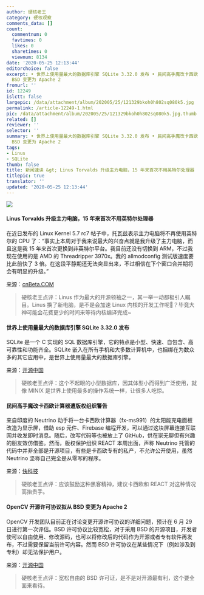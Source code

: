 ```yaml
---
author: 硬核老王
category: 硬核观察
comments_data: []
count:
  commentnum: 0
  favtimes: 0
  likes: 0
  sharetimes: 0
  viewnum: 8134
date: '2020-05-25 12:13:44'
editorchoice: false
excerpt: • 世界上使用量最大的数据库引擎 SQLite 3.32.0 发布 • 民间高手魔改卡西欧计算器遭版权组织警告 • OpenCV 开源许可协议拟从
  BSD 变更为 Apache 2
fromurl: ''
id: 12249
islctt: false
largepic: /data/attachment/album/202005/25/121329bkoh0h802sq080k5.jpg
permalink: /article-12249-1.html
pic: /data/attachment/album/202005/25/121329bkoh0h802sq080k5.jpg.thumb.jpg
related: []
reviewer: ''
selector: ''
summary: • 世界上使用量最大的数据库引擎 SQLite 3.32.0 发布 • 民间高手魔改卡西欧计算器遭版权组织警告 • OpenCV 开源许可协议拟从
  BSD 变更为 Apache 2
tags:
- Linus
- SQLite
thumb: false
title: 新闻速读 &gt; Linus Torvalds 升级主力电脑，15 年来首次不用英特尔处理器
titlepic: true
translator: ''
updated: '2020-05-25 12:13:44'
---
```


![](/data/attachment/album/202005/25/121329bkoh0h802sq080k5.jpg)


#### Linus Torvalds 升级主力电脑，15 年来首次不用英特尔处理器


在近日发布的 Linux Kernel 5.7 rc7 帖子中，托瓦兹表示主力电脑将不再使用英特尔的 CPU 了：“事实上本周对于我来说最大的兴奋点就是我升级了主力电脑，而且这是我 15 年来首次更换到非英特尔平台。我目前还没有切换到 ARM，不过我现在使用的是 AMD 的 Threadripper 3970x。我的 allmodconfig 测试版速度要比此前快了 3 倍。在这段平静期还无法突显出来，不过相信在下个窗口合并期将会有明显的升级。”


来源：[cnBeta.COM](https://www.cnbeta.com/articles/tech/982945.htm)



> 
> 硬核老王点评：Linus 作为最大的开源领袖之一，其一举一动都极引人瞩目。Linus 换了新电脑，是不是会加速 Linux 内核的开发工作呢？毕竟大神可能会花费更少的时间来等待内核编译完成~
> 
> 
> 


#### 世界上使用量最大的数据库引擎 SQLite 3.32.0 发布


SQLite 是一个 C 实现的 SQL 数据库引擎，它的特点是小型、快速、自包含、高可靠性和功能齐全。SQLite 嵌入在所有手机和大多数计算机中，也捆绑在为数众多的其它应用中，是世界上使用量最大的数据库引擎。


来源：[开源中国](http://www.oschina.net/)



> 
> 硬核老王点评：这个不起眼的小型数据库，因其体型小而得到广泛使用，就像 MINIX 是世界上使用最多的操作系统一样，让很多人吃惊。
> 
> 
> 


#### 民间高手魔改卡西欧计算器遭版权组织警告


来自印度的 Neutrino 动手将一台卡西欧计算器（fx-ms991）的太阳能充电面板改造为显示屏，借助 esp 元件、Firebase 编程开发，可以通过这块屏幕连接互联网并收发即时消息。随后，改写代码等也被放上了 GitHub，供在家无聊但有兴趣的朋友效仿借鉴。然而，版权保护组织 REACT 本周出面，声称 Neutrino 托管的代码中并非全部是开源项目，有些是卡西欧专有的私产，不允许公开使用，虽然 Neutrino 坚称自己完全是从零写的程序。


来源：[快科技](https://www.cnbeta.com/articles/tech/982723.htm)



> 
> 硬核老王点评：应该鼓励这种黑客精神，建议卡西欧和 REACT 对这种情况高抬贵手。
> 
> 
> 


#### OpenCV 开源许可协议拟从 BSD 变更为 Apache 2


OpenCV 开发团队目前正在讨论变更开源许可协议的详细问题，预计在 6 月 29 日进行第一次评估。BSD 许可协议比较宽松，对于采用 BSD 的开源项目，开发者使可以自由使用、修改源码，也可以将修改后的代码作为开源或者专有软件再发布，不过需要保留当前许可内容。然而 BSD 许可协议在某些情况下（例如涉及到专利）却无法保护用户。


来源：[开源中国](https://www.oschina.net/news/115902/opencv-license-apache2-changing)



> 
> 硬核老王点评：宽松自由的 BSD 许可证，是不是对开源最有利，这个要全面来看待。
> 
> 
>